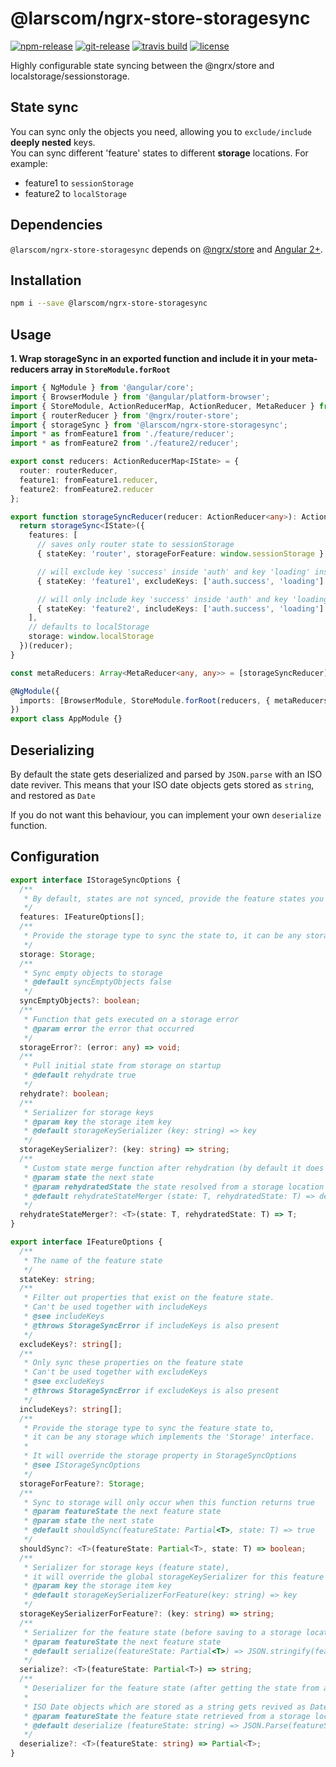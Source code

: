 # @larscom/ngrx-store-storagesync

[![npm-release](https://img.shields.io/npm/v/@larscom/ngrx-store-storagesync.svg?label=npm%20release)](https://www.npmjs.com/package/@larscom/ngrx-store-storagesync)
[![git-release](https://img.shields.io/github/tag/larscom/ngrx-store-storagesync.svg?label=git%20release)](https://www.npmjs.com/package/@larscom/ngrx-store-storagesync)
[![travis build](https://img.shields.io/travis/com/larscom/ngrx-store-storagesync/master.svg?label=build%20%28master%29)](https://travis-ci.com/larscom/ngrx-store-storagesync/builds)
[![license](https://img.shields.io/npm/l/@larscom/ngrx-store-storagesync.svg)](https://github.com/larscom/ngrx-store-storagesync/blob/master/LICENSE)

Highly configurable state syncing between the @ngrx/store and localstorage/sessionstorage.

## State sync

You can sync only the objects you need, allowing you to `exclude/include` **deeply nested** keys.  
You can sync different 'feature' states to different **storage** locations.
For example:

- feature1 to `sessionStorage`
- feature2 to `localStorage`

## Dependencies

`@larscom/ngrx-store-storagesync` depends on [@ngrx/store](https://github.com/ngrx/store) and [Angular 2+](https://github.com/angular/angular).

## Installation

```bash
npm i --save @larscom/ngrx-store-storagesync
```

## Usage

**1. Wrap storageSync in an exported function and include it in your meta-reducers array in `StoreModule.forRoot`**

```ts
import { NgModule } from '@angular/core';
import { BrowserModule } from '@angular/platform-browser';
import { StoreModule, ActionReducerMap, ActionReducer, MetaReducer } from '@ngrx/store';
import { routerReducer } from '@ngrx/router-store';
import { storageSync } from '@larscom/ngrx-store-storagesync';
import * as fromFeature1 from './feature/reducer';
import * as fromFeature2 from './feature2/reducer';

export const reducers: ActionReducerMap<IState> = {
  router: routerReducer,
  feature1: fromFeature1.reducer,
  feature2: fromFeature2.reducer
};

export function storageSyncReducer(reducer: ActionReducer<any>): ActionReducer<any> {
  return storageSync<IState>({
    features: [
      // saves only router state to sessionStorage
      { stateKey: 'router', storageForFeature: window.sessionStorage },

      // will exclude key 'success' inside 'auth' and key 'loading' inside 'feature1'
      { stateKey: 'feature1', excludeKeys: ['auth.success', 'loading'] },

      // will only include key 'success' inside 'auth' and key 'loading' inside 'feature2'
      { stateKey: 'feature2', includeKeys: ['auth.success', 'loading'] }
    ],
    // defaults to localStorage
    storage: window.localStorage
  })(reducer);
}

const metaReducers: Array<MetaReducer<any, any>> = [storageSyncReducer];

@NgModule({
  imports: [BrowserModule, StoreModule.forRoot(reducers, { metaReducers })]
})
export class AppModule {}
```

## Deserializing

By default the state gets deserialized and parsed by `JSON.parse` with an ISO date reviver.
This means that your ISO date objects gets stored as `string`, and restored as `Date`

If you do not want this behaviour, you can implement your own `deserialize` function.

## Configuration

```ts
export interface IStorageSyncOptions {
  /**
   * By default, states are not synced, provide the feature states you want to sync.
   */
  features: IFeatureOptions[];
  /**
   * Provide the storage type to sync the state to, it can be any storage which implements the 'Storage' interface.
   */
  storage: Storage;
  /**
   * Sync empty objects to storage
   * @default syncEmptyObjects false
   */
  syncEmptyObjects?: boolean;
  /**
   * Function that gets executed on a storage error
   * @param error the error that occurred
   */
  storageError?: (error: any) => void;
  /**
   * Pull initial state from storage on startup
   * @default rehydrate true
   */
  rehydrate?: boolean;
  /**
   * Serializer for storage keys
   * @param key the storage item key
   * @default storageKeySerializer (key: string) => key
   */
  storageKeySerializer?: (key: string) => string;
  /**
   * Custom state merge function after rehydration (by default it does a deep merge)
   * @param state the next state
   * @param rehydratedState the state resolved from a storage location
   * @default rehydrateStateMerger (state: T, rehydratedState: T) => deepMerge(state, rehydratedState)
   */
  rehydrateStateMerger?: <T>(state: T, rehydratedState: T) => T;
}
```

```ts
export interface IFeatureOptions {
  /**
   * The name of the feature state
   */
  stateKey: string;
  /**
   * Filter out properties that exist on the feature state.
   * Can't be used together with includeKeys
   * @see includeKeys
   * @throws StorageSyncError if includeKeys is also present
   */
  excludeKeys?: string[];
  /**
   * Only sync these properties on the feature state
   * Can't be used together with excludeKeys
   * @see excludeKeys
   * @throws StorageSyncError if excludeKeys is also present
   */
  includeKeys?: string[];
  /**
   * Provide the storage type to sync the feature state to,
   * it can be any storage which implements the 'Storage' interface.
   *
   * It will override the storage property in StorageSyncOptions
   * @see IStorageSyncOptions
   */
  storageForFeature?: Storage;
  /**
   * Sync to storage will only occur when this function returns true
   * @param featureState the next feature state
   * @param state the next state
   * @default shouldSync(featureState: Partial<T>, state: T) => true
   */
  shouldSync?: <T>(featureState: Partial<T>, state: T) => boolean;
  /**
   * Serializer for storage keys (feature state),
   * it will override the global storageKeySerializer for this feature
   * @param key the storage item key
   * @default storageKeySerializerForFeature(key: string) => key
   */
  storageKeySerializerForFeature?: (key: string) => string;
  /**
   * Serializer for the feature state (before saving to a storage location)
   * @param featureState the next feature state
   * @default serialize(featureState: Partial<T>) => JSON.stringify(featureState)
   */
  serialize?: <T>(featureState: Partial<T>) => string;
  /**
   * Deserializer for the feature state (after getting the state from a storage location)
   *
   * ISO Date objects which are stored as a string gets revived as Date object by default.
   * @param featureState the feature state retrieved from a storage location
   * @default deserialize (featureState: string) => JSON.Parse(featureState)
   */
  deserialize?: <T>(featureState: string) => Partial<T>;
}
```
